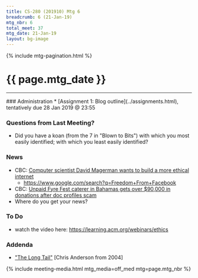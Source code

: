 ```yaml
---
title: CS-280 (201910) Mtg 6
breadcrumb: 6 (21-Jan-19)
mtg_nbr: 6
total_meet: 37
mtg_date: 21-Jan-19
layout: bg-image
---
```

{% include mtg-pagination.html %}
<h1 class="text-center">{{ page.mtg_date }}</h1>
<hr />
### Administration
* [Assignment 1: Blog outline](../assignments.html), tentatively due 28 Jan 2019 @ 23:55

### Questions from Last Meeting?
* Did you have a koan (from the 7 in "Blown to Bits") with which you most easily identified; with which you least easily identified?

### News
* CBC: [Computer scientist David Magerman wants to build a more ethical internet](https://www.cbc.ca/news/world/computer-scientist-david-magerman-wants-to-build-a-more-ethical-internet-1.4977387)
  * <https://www.google.com/search?q=Freedom+From+Facebook>
* CBC: [Unpaid Fyre Fest caterer in Bahamas gets over $90,000 in donations after doc profiles scam](https://www.cbc.ca/news/entertainment/fyre-fest-doc-scam-victims-1.4985887)
* Where do you get your news?

### To Do
* watch the video here: <https://learning.acm.org/webinars/ethics>

### Addenda

* ["The Long Tail"](https://www.google.com/search?q=the+long+tail&oq=the+long+tail) [Chris Anderson from 2004]

{% include meeting-media.html mtg_media=off_med mtg=page.mtg_nbr %}
